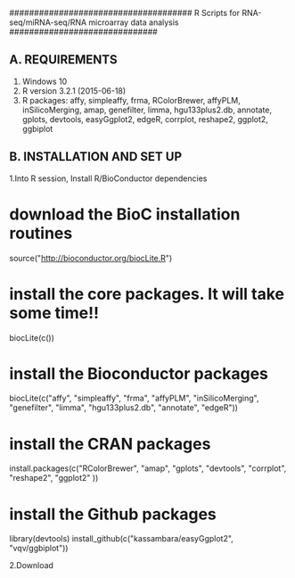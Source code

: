 
##################################### R Scripts for RNA-seq/miRNA-seq/RNA microarray data analysis ##############################

A. REQUIREMENTS
------------------------------------------------------------------------------------------------------------------------------------------
 1. Windows 10
 2. R version 3.2.1 (2015-06-18)
 3. R packages: affy, simpleaffy, frma, RColorBrewer, affyPLM, inSilicoMerging, amap, genefilter, limma, hgu133plus2.db, annotate, gplots, devtools, easyGgplot2, edgeR, corrplot, reshape2, ggplot2, ggbiplot

B. INSTALLATION AND SET UP
-------------------------------------------------------------------------------------------------------------------------------------------

1.Into R session, Install R/BioConductor dependencies 
 # download the BioC installation routines
 source("http://bioconductor.org/biocLite.R")
 # install the core packages. It will take some time!!
  biocLite(c())
 # install the Bioconductor packages
 biocLite(c("affy", "simpleaffy", "frma", "affyPLM", "inSilicoMerging", "genefilter", "limma", "hgu133plus2.db", "annotate", "edgeR"))
 # install the CRAN packages
 install.packages(c("RColorBrewer", "amap", "gplots", "devtools", "corrplot", "reshape2", "ggplot2" ))
 # install the Github packages
 library(devtools)
install_github(c("kassambara/easyGgplot2", "vqv/ggbiplot"))

2.Download 





